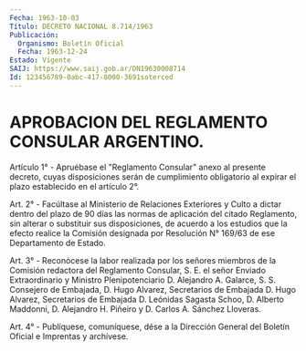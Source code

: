 ```yaml
---
Fecha: 1963-10-03
Título: DECRETO NACIONAL 8.714/1963
Publicación:
  Organismo: Boletín Oficial
  Fecha: 1963-12-24
Estado: Vigente
SAIJ: https://www.saij.gob.ar/DN19630008714
Id: 123456789-0abc-417-8000-3691soterced
---
```

# APROBACION DEL REGLAMENTO CONSULAR ARGENTINO.

<a id="1"></a>
Artículo 1° - Apruébase el "Reglamento Consular" anexo al presente decreto, cuyas disposiciones serán de cumplimiento obligatorio al expirar el plazo establecido en el artículo 2°.

<a id="2"></a>
Art. 2° - Facúltase al Ministerio de Relaciones Exteriores y Culto a dictar dentro del plazo de 90 días las normas de aplicación del citado Reglamento, sin alterar o substituir sus disposiciones, de acuerdo a los estudios que la efecto realice la Comisión designada por Resolución N° 169/63 de ese Departamento de Estado.

<a id="3"></a>
Art. 3° - Reconócese la labor realizada por los señores miembros de la Comisión redactora del Reglamento Consular, S. E. el señor Enviado Extraordinario y Ministro Plenipotenciario D. Alejandro A. Galarce, S. S. Consejero de Embajada,  D. Hugo Alvarez, Secretarios de Embajada D. Hugo Alvarez, Secretarios de Embajada D. Leónidas Sagasta Schoo, D. Alberto Maddonni, D. Alejandro H. Piñeiro y D. Carlos A. Sánchez Lloveras.

<a id="4"></a>
Art. 4° - Publíquese, comuníquese, dése a la Dirección General del Boletín Oficial e Imprentas y archívese.